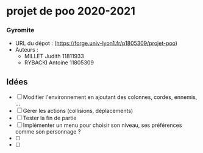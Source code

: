 # projet de poo 2020-2021
### Gyromite

- URL du dépot : (https://forge.univ-lyon1.fr/p1805309/projet-poo)
- Auteurs :
    * MILLET Judith 11811933
    * RYBACKI Antoine 11805309


## Idées
- [ ] Modifier l'environnement en ajoutant des colonnes, cordes, ennemis, ...
- [ ] Gérer les actions (collisions, déplacements)
- [ ] Tester la fin de partie
- [ ] Implémenter un menu pour choisir son niveau, ses préférences comme son personnage ?
- [ ] 
- [ ] 